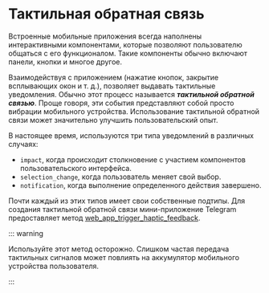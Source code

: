 # Тактильная обратная связь

Встроенные мобильные приложения всегда наполнены интерактивными компонентами, которые позволяют пользователю общаться с его функционалом. Такие компоненты обычно включают панели, кнопки и многое другое.

Взаимодействуя с приложением (нажатие кнопок, закрытие всплывающих окон и т. д.), позволяет выдавать тактильные уведомления. Обычно этот процесс называется **_тактильной обратной связью_**. Проще говоря, эти события представляют собой просто вибрации мобильного устройства. Использование тактильной обратной связи может значительно улучшить пользовательский опыт.

В настоящее время, используются три типа уведомлений в различных случаях:

- `impact`, когда происходит столкновение с участием компонентов пользовательского интерфейса.
- `selection_change`, когда пользователь меняет свой выбор.
- `notification`, когда выполнение определенного действия завершено.

Почти каждый из этих типов имеет свои собственные подтипы. Для создания тактильной обратной связи мини-приложение Telegram
предоставляет метод [web_app_trigger_haptic_feedback](methods.md#web-app-trigger-haptic-feedback).

::: warning

Используйте этот метод осторожно. Слишком частая передача тактильных сигналов может повлиять на аккумулятор мобильного устройства пользователя.

:::
